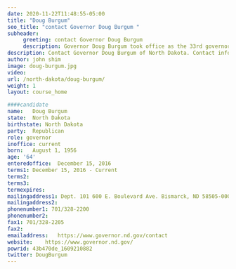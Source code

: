 ```yaml
---
date: 2020-11-22T11:48:55-05:00
title: "Doug Burgum"
seo_title: "contact Governor Doug Burgum "
subheader:
     greeting: contact Governor Doug Burgum 
     description: Governor Doug Burgum took office as the 33rd governor of North Dakota on December 15, 2016. Prior to being elected Governor, Gov. Burgum led Great Plains as CEO through its initial public offering in 1997 and acquisition by Microsoft Corp. in 2001. In 2006, Gov. Burgum reaffirmed his passion for North Dakota by founding Kilbourne Group, a real estate development firm committed to creating smart, healthy cities through vibrant downtowns. In 2008, he co-founded Arthur Ventures, a venture capital firm that invests in ambitious, mission-driven software companies. In 2009, then-Gov. John Hoeven awarded Gov. Burgum the Theodore Roosevelt Rough Rider Award, North Dakota’s highest citizen honor. The award recognized Burgum for his business leadership and numerous philanthropic efforts, including the Doug Burgum Family Fund, which focuses its charitable giving on youth and education. Born August 1, 1956, Gov. Burgum grew up in Arthur, N.D. He has maintained his commitment and connection to his roots through family farm partnerships, by serving as a member for Arthur Companies, Inc., a diversified agribusiness company founded by his grandparents in 1906, and through a ranching partnership in the Badlands of western North Dakota. Gov. Burgum graduated with a bachelor’s degree in university studies from North Dakota State University in 1978. He earned a master’s of business administration from the Stanford University Graduate School of Business in 1980. Gov. Burgum is married to Kathryn Burgum and has two sons, Joe and Tom, and a daughter, Jesse.
description: Contact Governor Doug Burgum of North Dakota. Contact information for Doug Burgum includes his email address, phone number, and mailing address.
author: john shim
image: doug-burgum.jpg
video:
url: /north-dakota/doug-burgum/
weight: 1
layout: course_home

####candidate
name:	Doug Burgum
state:	North Dakota
birthstate: North Dakota
party:	Republican
role: governor
inoffice: current
born:	August 1, 1956
age: '64'
enteredoffice:	December 15, 2016 
terms1: December 15, 2016 - Current
terms2: 
terms3: 
termexpires:	
mailingaddress1: Dept. 101 600 E. Boulevard Ave. Bismarck, ND 58505-0001
mailingaddress2:		
phonenumber1: 701/328-2200
phonenumber2:	
fax1: 701/328-2205
fax2: 
emailaddress:	https://www.governor.nd.gov/contact
website:	https://www.governor.nd.gov/
powrid: 43b470de_1609210882
twitter: DougBurgum
---
```




